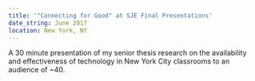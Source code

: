 ```yaml
---
title: '"Connecting for Good" at SJE Final Presentations'
date_string: June 2017
location: New York, NY
---
```


A 30 minute presentation of my senior thesis research on the availability and effectiveness of technology in New York City classrooms to an audience of ~40.
